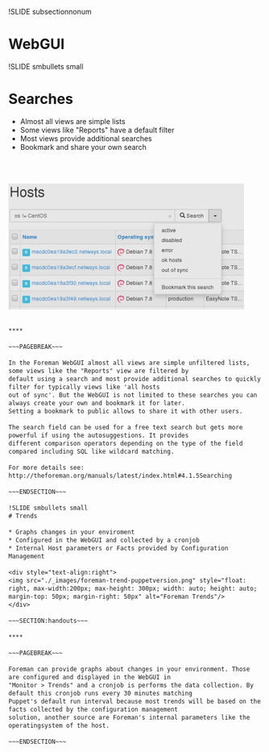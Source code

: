 !SLIDE subsectionnonum
# WebGUI

!SLIDE smbullets small
# Searches

* Almost all views are simple lists
* Some views like "Reports" have a default filter
* Most views provide additional searches
* Bookmark and share your own search

<div style="text-align:right">
<img src="./_images/foreman-searches.png" style="float: right, max-width:200px; max-height: 250px; width: auto; height: auto; margin-top: 50px; margin-right: 50px" alt="Foreman Searches"/>
</div>

~~~SECTION:handouts~~~

****

~~~PAGEBREAK~~~

In the Foreman WebGUI almost all views are simple unfiltered lists, some views like the "Reports" view are filtered by
default using a search and most provide additional searches to quickly filter for typically views like 'all hosts
out of sync'. But the WebGUI is not limited to these searches you can always create your own and bookmark it for later.
Setting a bookmark to public allows to share it with other users.

The search field can be used for a free text search but gets more powerful if using the autosuggestions. It provides
different comparison operators depending on the type of the field compared including SQL like wildcard matching.

For more details see: http://theforeman.org/manuals/latest/index.html#4.1.5Searching

~~~ENDSECTION~~~

!SLIDE smbullets small
# Trends

* Graphs changes in your enviroment
* Configured in the WebGUI and collected by a cronjob
* Internal Host parameters or Facts provided by Configuration Management

<div style="text-align:right">
<img src="./_images/foreman-trend-puppetversion.png" style="float: right, max-width:200px; max-height: 300px; width: auto; height: auto; margin-top: 50px; margin-right: 50px" alt="Foreman Trends"/>
</div>

~~~SECTION:handouts~~~

****

~~~PAGEBREAK~~~

Foreman can provide graphs about changes in your environment. Those are configured and displayed in the WebGUI in
"Monitor > Trends" and a cronjob is performs the data collection. By default this cronjob runs every 30 minutes matching 
Puppet's default run interval because most trends will be based on the facts collected by the configuration management
solution, another source are Foreman's internal parameters like the operatingsystem of the host.

~~~ENDSECTION~~~
